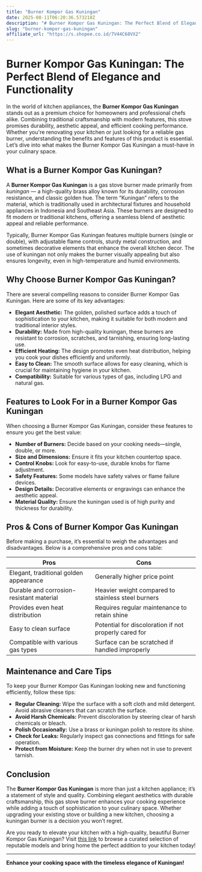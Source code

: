 ```yaml
---
title: "Burner Kompor Gas Kuningan"
date: 2025-08-11T06:20:36.573218Z
description: "# Burner Kompor Gas Kuningan: The Perfect Blend of Elegance and Functionality..."
slug: "burner-kompor-gas-kuningan"
affiliate_url: "https://s.shopee.co.id/7V44C68VX2"
---
```

# Burner Kompor Gas Kuningan: The Perfect Blend of Elegance and Functionality

In the world of kitchen appliances, the **Burner Kompor Gas Kuningan** stands out as a premium choice for homeowners and professional chefs alike. Combining traditional craftsmanship with modern features, this stove promises durability, aesthetic appeal, and efficient cooking performance. Whether you're renovating your kitchen or just looking for a reliable gas burner, understanding the benefits and features of this product is essential. Let’s dive into what makes the Burner Kompor Gas Kuningan a must-have in your culinary space.

## What is a Burner Kompor Gas Kuningan?

A **Burner Kompor Gas Kuningan** is a gas stove burner made primarily from *kuningan* — a high-quality brass alloy known for its durability, corrosion resistance, and classic golden hue. The term “Kuningan” refers to the material, which is traditionally used in architectural fixtures and household appliances in Indonesia and Southeast Asia. These burners are designed to fit modern or traditional kitchens, offering a seamless blend of aesthetic appeal and reliable performance.

Typically, Burner Kompor Gas Kuningan features multiple burners (single or double), with adjustable flame controls, sturdy metal construction, and sometimes decorative elements that enhance the overall kitchen decor. The use of kuningan not only makes the burner visually appealing but also ensures longevity, even in high-temperature and humid environments.

## Why Choose Burner Kompor Gas Kuningan?

There are several compelling reasons to consider Burner Kompor Gas Kuningan. Here are some of its key advantages:

- **Elegant Aesthetic:** The golden, polished surface adds a touch of sophistication to your kitchen, making it suitable for both modern and traditional interior styles.
- **Durability:** Made from high-quality kuningan, these burners are resistant to corrosion, scratches, and tarnishing, ensuring long-lasting use.
- **Efficient Heating:** The design promotes even heat distribution, helping you cook your dishes efficiently and uniformly.
- **Easy to Clean:** The smooth surface allows for easy cleaning, which is crucial for maintaining hygiene in your kitchen.
- **Compatibility:** Suitable for various types of gas, including LPG and natural gas.

## Features to Look For in a Burner Kompor Gas Kuningan

When choosing a Burner Kompor Gas Kuningan, consider these features to ensure you get the best value:

- **Number of Burners:** Decide based on your cooking needs—single, double, or more.
- **Size and Dimensions:** Ensure it fits your kitchen countertop space.
- **Control Knobs:** Look for easy-to-use, durable knobs for flame adjustment.
- **Safety Features:** Some models have safety valves or flame failure devices.
- **Design Details:** Decorative elements or engravings can enhance the aesthetic appeal.
- **Material Quality:** Ensure the kuningan used is of high purity and thickness for durability.

## Pros & Cons of Burner Kompor Gas Kuningan

Before making a purchase, it’s essential to weigh the advantages and disadvantages. Below is a comprehensive pros and cons table:

| **Pros** | **Cons** |
|---|---|
| Elegant, traditional golden appearance | Generally higher price point    |
| Durable and corrosion-resistant material | Heavier weight compared to stainless steel burners |
| Provides even heat distribution | Requires regular maintenance to retain shine |
| Easy to clean surface | Potential for discoloration if not properly cared for |
| Compatible with various gas types | Surface can be scratched if handled improperly |

## Maintenance and Care Tips

To keep your Burner Kompor Gas Kuningan looking new and functioning efficiently, follow these tips:

- **Regular Cleaning:** Wipe the surface with a soft cloth and mild detergent. Avoid abrasive cleaners that can scratch the surface.
- **Avoid Harsh Chemicals:** Prevent discoloration by steering clear of harsh chemicals or bleach.
- **Polish Occasionally:** Use a brass or kuningan polish to restore its shine.
- **Check for Leaks:** Regularly inspect gas connections and fittings for safe operation.
- **Protect from Moisture:** Keep the burner dry when not in use to prevent tarnish.

## Conclusion

The **Burner Kompor Gas Kuningan** is more than just a kitchen appliance; it’s a statement of style and quality. Combining elegant aesthetics with durable craftsmanship, this gas stove burner enhances your cooking experience while adding a touch of sophistication to your culinary space. Whether upgrading your existing stove or building a new kitchen, choosing a kuningan burner is a decision you won’t regret.

Are you ready to elevate your kitchen with a high-quality, beautiful Burner Kompor Gas Kuningan? Visit [this link](https://s.shopee.co.id/7V44C68VX2) to browse a curated selection of reputable models and bring home the perfect addition to your kitchen today!

---

**Enhance your cooking space with the timeless elegance of Kuningan!**